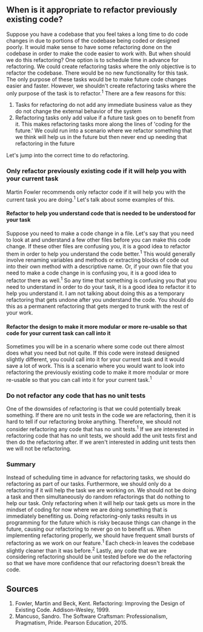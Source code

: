 ## When is it appropriate to refactor previously existing code?
Suppose you have a codebase that you feel takes a long time to do code changes in due to portions of the codebase being coded or designed poorly. It would make sense to have some refactoring done on the codebase in order to make the code easier to work with. But when should we do this refactoring? One option is to schedule time in advance for refactoring. We could create refactoring tasks where the only objective is to refactor the codebase. There would be no new functionality for this task. The only purpose of these tasks would be to make future code changes easier and faster. However, we shouldn't create refactoring tasks where the only purpose of the task is to refactor.<sup>1</sup> There are a few reasons for this:
1. Tasks for refactoring do not add any immediate business value as they do not change the external behavior of the system  
2. Refactoring tasks only add value if a future task goes on to benefit from it. This makes refactoring tasks more along the lines of 'coding for the future.'  We could run into a scenario where we refactor something that we think will help us in the future but then never end up needing that refactoring in the future  

Let's jump into the correct time to do refactoring.

### Only refactor previously existing code if it will help you with your current task
Martin Fowler recommends only refactor code if it will help you with the current task you are doing.<sup>1</sup> Let's talk about some examples of this.

#### Refactor to help you understand code that is needed to be understood for your task
Suppose you need to make a code change in a file. Let's say that you need to look at and understand a few other files before you can make this code change. If these other files are confusing you, it is a good idea to refactor them in order to help you understand the code better.<sup>1</sup> This would generally involve renaming variables and methods or extracting blocks of code out into their own method with a descriptive name. Or, if your own file that you need to make a code change in is confusing you, it is a good idea to refactor there as well.<sup>1</sup> So any time that something is confusing you that you need to understand in order to do your task, it is a good idea to refactor it to help you understand it. I am not talking about doing this as a temporary refactoring that gets undone after you understand the code. You should do this as a permanent refactoring that gets merged to trunk with the rest of your work.

#### Refactor the design to make it more modular or more re-usable so that code for your current task can call into it
Sometimes you will be in a scenario where some code out there almost does what you need but not quite. If this code were instead designed slightly different, you could call into it for your current task and it would save a lot of work. This is a scenario where you would want to look into refactoring the previously existing code to make it more modular or more re-usable so that you can call into it for your current task.<sup>1</sup>

### Do not refactor any code that has no unit tests
One of the downsides of refactoring is that we could potentially break something. If there are no unit tests in the code we are refactoring, then it is hard to tell if our refactoring broke anything. Therefore, we should not consider refactoring any code that has no unit tests.<sup>1</sup> If we are interested in refactoring code that has no unit tests, we should add the unit tests first and then do the refactoring after. If we aren't interested in adding unit tests then we will not be refactoring.

### Summary
Instead of scheduling time in advance for refactoring tasks, we should do refactoring as part of our tasks. Furthermore, we should only do a refactoring if it will help the task we are working on. We should not be doing a task and then simultaneously do random refactorings that do nothing to help our task. Only refactoring when it will help our task gets us more in the mindset of coding for now where we are doing something that is immediately benefiting us. Doing refactoring-only tasks results in us programming for the future which is risky because things can change in the future, causing our refactoring to never go on to benefit us. When implementing refactoring properly, we should have frequent small bursts of refactoring as we work on our feature.<sup>1</sup> Each check-in leaves the codebase slightly cleaner than it was before.<sup>2</sup> Lastly, any code that we are considering refactoring should be unit tested before we do the refactoring so that we have more confidence that our refactoring doesn't break the code.

## Sources
1. Fowler, Martin and Beck, Kent. Refactoring: Improving the Design of Existing Code. Addison-Wesley, 1999.  
2. Mancuso, Sandro. The Software Craftsman: Professionalism, Pragmatism, Pride. Pearson Education, 2015.
